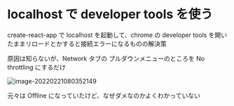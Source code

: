 # localhost で developer tools を使う



create-react-app で localhost を起動して、chrome の developer tools を開いたままリロードとかすると接続エラーになるものの解決策



原因は知らないが、Network タブの プルダウンメニューのところを No throttling にするだけ

![image-20220221080352149](C:\Users\matum\AppData\Roaming\Typora\typora-user-images\image-20220221080352149.png)

元々は Offline になっていたけど、なぜダメなのかよくわかっていない